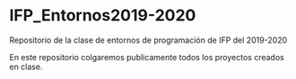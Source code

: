 # IFP_Entornos2019-2020
Repositorio de la clase de entornos de programación de IFP del 2019-2020

En este repositorio colgaremos publicamente todos los proyectos creados en clase.
